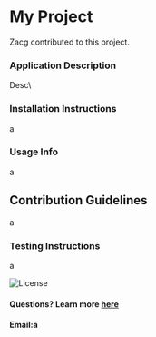 # My Project

Zacg contributed to this project.

### Application Description

Desc\

### Installation Instructions

a

### Usage Info

a

## Contribution Guidelines

a

### Testing Instructions

a

![License](https://img.shields.io/badge/license-GPL-3.0-brightgreen)

#### Questions? Learn more [here](https://www.github.com/zachmshort)

#### Email:a
